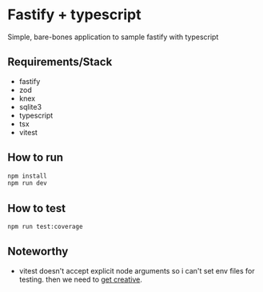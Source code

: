 # Fastify + typescript

Simple, bare-bones application to sample fastify with typescript

## Requirements/Stack

- fastify
- zod
- knex
- sqlite3
- typescript
- tsx
- vitest

## How to run

```bash
npm install
npm run dev
```

## How to test

```bash
npm run test:coverage
```

## Noteworthy

- vitest doesn't accept explicit node arguments so i can't set env files for
  testing. then we need to [get creative][vitest-config-issue].

[vitest-config-issue]: https://github.com/vitest-dev/vitest/issues/6390#issuecomment-2308511419
